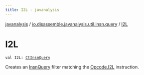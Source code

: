 ```yaml
---
title: I2L - javanalysis
---
```


[javanalysis](../index.html) / [io.disassemble.javanalysis.util.insn.query](index.html) / [I2L](./-i2-l.html)

# I2L

`val I2L: `[`CtInsnQuery`](-ct-insn-query/index.html)

Creates an [InsnQuery](-insn-query/index.html) filter matching the [Opcode.I2L](#) instruction.

